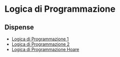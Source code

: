 # Logica di Programmazione

## Dispense
* [Logica di Programmazione 1](https://github.com/MoltenKhor/informatica/blob/master/1/LOG/Materiale/Logica1.pdf)
* [Logica di Programmazione 2](https://github.com/MoltenKhor/informatica/blob/master/1/LOG/Materiale/Logica2.pdf)
* [Logica di Programmazione Hoare](https://github.com/MoltenKhor/informatica/blob/master/1/LOG/Materiale/Hoare.pdf)
